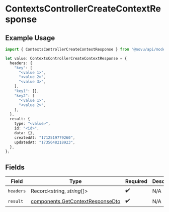 # ContextsControllerCreateContextResponse

## Example Usage

```typescript
import { ContextsControllerCreateContextResponse } from "@novu/api/models/operations";

let value: ContextsControllerCreateContextResponse = {
  headers: {
    "key": [
      "<value 1>",
      "<value 2>",
      "<value 3>",
    ],
    "key1": [],
    "key2": [
      "<value 1>",
      "<value 2>",
    ],
  },
  result: {
    type: "<value>",
    id: "<id>",
    data: {},
    createdAt: "1712519779260",
    updatedAt: "1735648218923",
  },
};
```

## Fields

| Field                                                                                | Type                                                                                 | Required                                                                             | Description                                                                          |
| ------------------------------------------------------------------------------------ | ------------------------------------------------------------------------------------ | ------------------------------------------------------------------------------------ | ------------------------------------------------------------------------------------ |
| `headers`                                                                            | Record<string, *string*[]>                                                           | :heavy_check_mark:                                                                   | N/A                                                                                  |
| `result`                                                                             | [components.GetContextResponseDto](../../models/components/getcontextresponsedto.md) | :heavy_check_mark:                                                                   | N/A                                                                                  |